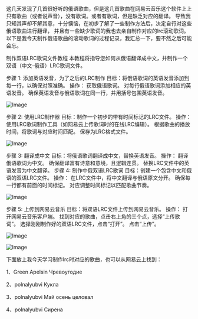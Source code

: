 这几天发现了几首很好听的俄语歌曲，但是这几首歌曲在网易云音乐这个软件上上只有歌曲（或者说声音），没有歌词。或者有歌词，但是缺乏对应的翻译。 导致我只知其声却不解其意，十分懊恼，在初步了解了一些制作方法后，决定自行对这些俄语歌曲进行翻译， 并且有一些缺少歌词的我也去亲自制作对应的lrc滚动歌词。 以下是我今天制作俄语歌曲的滚动歌词的过程记录，我汇总一下，要不然之后可能会忘。

制作双语LRC歌词文件教程
本教程将指导您如何从俄语翻译成中文，并制作一个双语（中文-俄语）LRC歌词文件。

步骤 1: 添加英语发音，为了之后的LRC制作
目标：将俄语歌词的英语发音添加到每一行，以确保对照准确。
操作：
获取俄语歌词。
对每行俄语歌词添加相应的英语发音。
确保英语发音与俄语歌词在同一行，并用括号包围英语发音。 

![Image](https://github.com/user-attachments/assets/8d87ccef-603b-4cea-9751-a94ae6b5acf1)

步骤 2: 使用LRC制作器
目标：制作一个初步的带有时间标记的LRC文件。
操作：
使用LRC歌词制作工具（如网易云上传歌词时的在线LRC编辑）。
根据歌曲的播放时间，将歌词与对应时间匹配。
保存为LRC格式文件。 

![Image](https://github.com/user-attachments/assets/7fcc7276-71df-4537-ab7e-d8913d3168bc)

步骤 3: 翻译成中文
目标：将俄语歌词翻译成中文，替换英语发音。
操作：
翻译俄语歌词为中文。
确保翻译富有诗意和意境，且逻辑连贯。
替换LRC文件中的英语发音为中文翻译。
步骤 4: 制作中俄双语LRC歌词
目标：创建一个包含中文和俄语的双语LRC文件。
操作：
在LRC文件中，将中文翻译与俄语原文分开。
确保每一行都有前面的时间标记。
对应调整时间标记以匹配歌曲节奏。 

![Image](https://github.com/user-attachments/assets/e739f9f0-bce1-4938-9be2-f2ddf59c1eb3)


步骤 5: 上传到网易云音乐
目标：将双语LRC文件上传到网易云音乐。
操作：
打开网易云音乐客户端。
找到对应的歌曲，点击右上角的三个点，选择“上传歌词”。
选择刚刚制作好的双语LRC文件，点击“打开”。
点击“上传”。  

![Image](https://github.com/user-attachments/assets/67dfdb02-240a-41e6-bc7b-e8b6f2bd8fa2)

![Image](https://github.com/user-attachments/assets/84e83f71-8bcd-4595-b37b-fcf3317fd71c)

下面放上我今天学习制作lrc时对应的歌曲，也可以从网易云上找到：

1、Green Apelsin Чревоугодие

2、polnalyubvi Кукла

3、polnalyubvi Май осень целовал

4、polnalyubvi Сирена

<!-- ##{"timestamp":1706610063}## -->